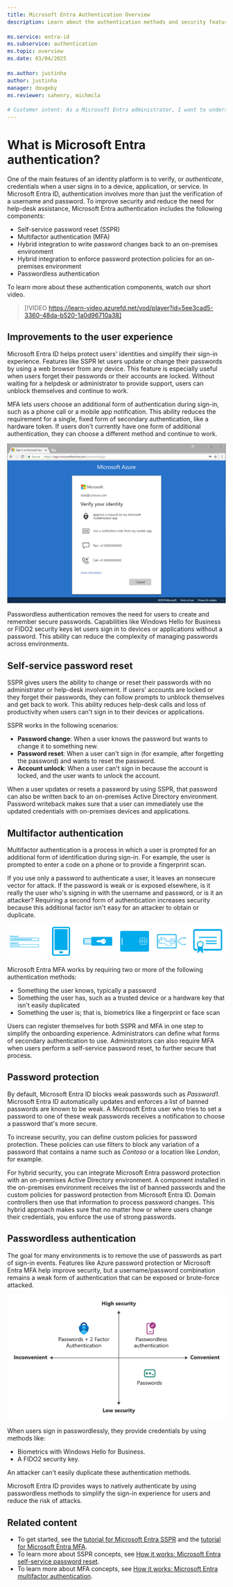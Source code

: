 ```yaml
---
title: Microsoft Entra Authentication Overview
description: Learn about the authentication methods and security features for user sign-ins with Microsoft Entra ID.

ms.service: entra-id
ms.subservice: authentication
ms.topic: overview
ms.date: 03/04/2025

ms.author: justinha
author: justinha
manager: dougeby
ms.reviewer: sahenry, michmcla

# Customer intent: As a Microsoft Entra administrator, I want to understand which Microsoft Entra features I can use to help secure sign-in and make the user authentication process safe and easy.
---
```

# What is Microsoft Entra authentication?

One of the main features of an identity platform is to verify, or *authenticate*, credentials when a user signs in to a device, application, or service. In Microsoft Entra ID, authentication involves more than just the verification of a username and password. To improve security and reduce the need for help-desk assistance, Microsoft Entra authentication includes the following components:

* Self-service password reset (SSPR)
* Multifactor authentication (MFA)
* Hybrid integration to write password changes back to an on-premises environment
* Hybrid integration to enforce password protection policies for an on-premises environment
* Passwordless authentication

To learn more about these authentication components, watch our short video.

> [!VIDEO https://learn-video.azurefd.net/vod/player?id=5ee3cad5-3360-48da-b520-1a0d96710a38]

## Improvements to the user experience

Microsoft Entra ID helps protect users' identities and simplify their sign-in experience. Features like SSPR let users update or change their passwords by using a web browser from any device. This feature is especially useful when users forget their passwords or their accounts are locked. Without waiting for a helpdesk or administrator to provide support, users can unblock themselves and continue to work.

MFA lets users choose an additional form of authentication during sign-in, such as a phone call or a mobile app notification. This ability reduces the requirement for a single, fixed form of secondary authentication, like a hardware token. If users don't currently have one form of additional authentication, they can choose a different method and continue to work.

![Screenshot that shows authentication methods in use at the sign-in screen.](media/concept-authentication-methods/overview-login.png)

Passwordless authentication removes the need for users to create and remember secure passwords. Capabilities like Windows Hello for Business or FIDO2 security keys let users sign in to devices or applications without a password. This ability can reduce the complexity of managing passwords across environments.

## Self-service password reset

SSPR gives users the ability to change or reset their passwords with no administrator or help-desk involvement. If users' accounts are locked or they forget their passwords, they can follow prompts to unblock themselves and get back to work. This ability reduces help-desk calls and loss of productivity when users can't sign in to their devices or applications.

SSPR works in the following scenarios:

* **Password change**: When a user knows the password but wants to change it to something new.
* **Password reset**: When a user can't sign in (for example, after forgetting the password) and wants to reset the password.
* **Account unlock**: When a user can't sign in because the account is locked, and the user wants to unlock the account.

When a user updates or resets a password by using SSPR, that password can also be written back to an on-premises Active Directory environment. Password writeback makes sure that a user can immediately use the updated credentials with on-premises devices and applications.

<a name='azure-ad-multi-factor-authentication'></a>

## Multifactor authentication

Multifactor authentication is a process in which a user is prompted for an additional form of identification during sign-in. For example, the user is prompted to enter a code on a phone or to provide a fingerprint scan.

If you use only a password to authenticate a user, it leaves an nonsecure vector for attack. If the password is weak or is exposed elsewhere, is it really the user who's signing in with the username and password, or is it an attacker? Requiring a second form of authentication increases security because this additional factor isn't easy for an attacker to obtain or duplicate.

![Conceptual diagram of the various forms of multifactor authentication.](./media/concept-mfa-howitworks/methods.png)

Microsoft Entra MFA works by requiring two or more of the following authentication methods:

* Something the user knows, typically a password
* Something the user has, such as a trusted device or a hardware key that isn't easily duplicated
* Something the user is; that is, biometrics like a fingerprint or face scan

Users can register themselves for both SSPR and MFA in one step to simplify the onboarding experience. Administrators can define what forms of secondary authentication to use. Administrators can also require MFA when users perform a self-service password reset, to further secure that process.

## Password protection

By default, Microsoft Entra ID blocks weak passwords such as *Password1*. Microsoft Entra ID automatically updates and enforces a list of banned passwords are known to be weak. A Microsoft Entra user who tries to set a password to one of these weak passwords receives a notification to choose a password that's more secure.

To increase security, you can define custom policies for password protection. These policies can use filters to block any variation of a password that contains a name such as *Contoso* or a location like *London*, for example.

For hybrid security, you can integrate Microsoft Entra password protection with an on-premises Active Directory environment. A component installed in the on-premises environment receives the list of banned passwords and the custom policies for password protection from Microsoft Entra ID. Domain controllers then use that information to process password changes. This hybrid approach makes sure that no matter how or where users change their credentials, you enforce the use of strong passwords.

## Passwordless authentication

The goal for many environments is to remove the use of passwords as part of sign-in events. Features like Azure password protection or Microsoft Entra MFA help improve security, but a username/password combination remains a weak form of authentication that can be exposed or brute-force attacked.

![Diagram that illustrates security versus convenience with the authentication process that leads to passwordless sign-in.](./media/concept-authentication-passwordless/passwordless-convenience-security.png)

When users sign in passwordlessly, they provide credentials by using methods like:

* Biometrics with Windows Hello for Business.
* A FIDO2 security key.

An attacker can't easily duplicate these authentication methods.

Microsoft Entra ID provides ways to natively authenticate by using passwordless methods to simplify the sign-in experience for users and reduce the risk of attacks.  

## Related content

* To get started, see the [tutorial for Microsoft Entra SSPR][tutorial-sspr] and the [tutorial for Microsoft Entra MFA][tutorial-azure-mfa].
* To learn more about SSPR concepts, see [How it works: Microsoft Entra self-service password reset][concept-sspr].
* To learn more about MFA concepts, see [How it works: Microsoft Entra multifactor authentication][concept-mfa].

<!-- INTERNAL LINKS -->
[tutorial-sspr]: tutorial-enable-sspr.md
[tutorial-azure-mfa]: tutorial-enable-azure-mfa.md
[concept-sspr]: concept-sspr-howitworks.md
[concept-mfa]: concept-mfa-howitworks.md
